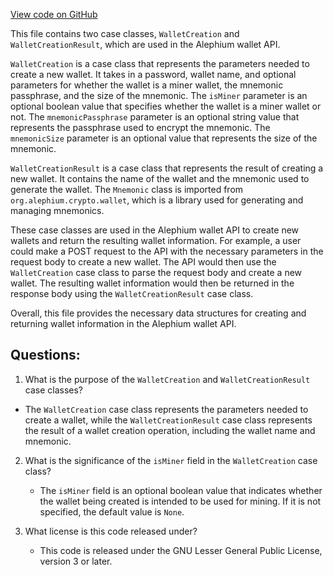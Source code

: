 [View code on GitHub](https://github.com/alephium/alephium/wallet/src/main/scala/org/alephium/wallet/api/model/WalletCreation.scala)

This file contains two case classes, `WalletCreation` and `WalletCreationResult`, which are used in the Alephium wallet API. 

`WalletCreation` is a case class that represents the parameters needed to create a new wallet. It takes in a password, wallet name, and optional parameters for whether the wallet is a miner wallet, the mnemonic passphrase, and the size of the mnemonic. The `isMiner` parameter is an optional boolean value that specifies whether the wallet is a miner wallet or not. The `mnemonicPassphrase` parameter is an optional string value that represents the passphrase used to encrypt the mnemonic. The `mnemonicSize` parameter is an optional value that represents the size of the mnemonic. 

`WalletCreationResult` is a case class that represents the result of creating a new wallet. It contains the name of the wallet and the mnemonic used to generate the wallet. The `Mnemonic` class is imported from `org.alephium.crypto.wallet`, which is a library used for generating and managing mnemonics. 

These case classes are used in the Alephium wallet API to create new wallets and return the resulting wallet information. For example, a user could make a POST request to the API with the necessary parameters in the request body to create a new wallet. The API would then use the `WalletCreation` case class to parse the request body and create a new wallet. The resulting wallet information would then be returned in the response body using the `WalletCreationResult` case class. 

Overall, this file provides the necessary data structures for creating and returning wallet information in the Alephium wallet API.
## Questions: 
 1. What is the purpose of the `WalletCreation` and `WalletCreationResult` case classes?
   - The `WalletCreation` case class represents the parameters needed to create a wallet, while the `WalletCreationResult` case class represents the result of a wallet creation operation, including the wallet name and mnemonic.
   
2. What is the significance of the `isMiner` field in the `WalletCreation` case class?
   - The `isMiner` field is an optional boolean value that indicates whether the wallet being created is intended to be used for mining. If it is not specified, the default value is `None`.
   
3. What license is this code released under?
   - This code is released under the GNU Lesser General Public License, version 3 or later.